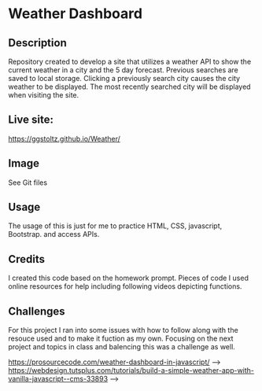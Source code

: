 # Weather Dashboard

## Description

Repository created to develop a site that utilizes a weather API to show the current weather in a city and the 5 day forecast. Previous searches are saved to local storage. Clicking a previously search city causes the city weather to be displayed. The most recently searched city will be displayed when visiting the site.

## Live site:

https://ggstoltz.github.io/Weather/

## Image

See Git files

## Usage

The usage of this is just for me to practice HTML, CSS, javascript, Bootstrap. and access APIs.

## Credits

I created this code based on the homework prompt. Pieces of code I used online resources for help including following videos depicting functions.

## Challenges

For this project I ran into some issues with how to follow along with the resouce used and to make it fuction as my own. Focusing on the next project and topics in class and balencing this was a challenge as well.

https://prosourcecode.com/weather-dashboard-in-javascript/ -->
https://webdesign.tutsplus.com/tutorials/build-a-simple-weather-app-with-vanilla-javascript--cms-33893 -->
